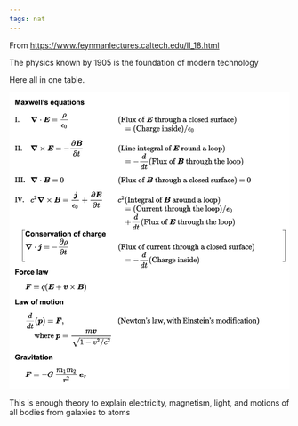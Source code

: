 ```yaml
---
tags: nat  
---
```


From <https://www.feynmanlectures.caltech.edu/II_18.html>

The physics known by 1905 is the foundation of modern technology 

Here all in one table. 

![](/static/img/classical.png)

This is enough theory to explain electricity, magnetism, light, and motions of all bodies from galaxies to atoms 


